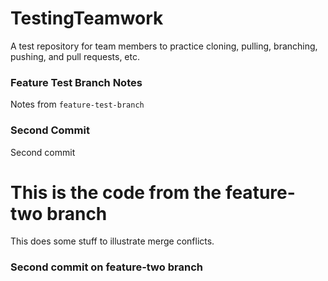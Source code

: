 # TestingTeamwork
A test repository for team members to practice cloning, pulling, branching, pushing, and pull requests, etc.

### Feature Test Branch Notes

Notes from `feature-test-branch`

### Second Commit

Second commit

# This is the code from the feature-two branch

This does some stuff to illustrate merge conflicts.


### Second commit on feature-two branch